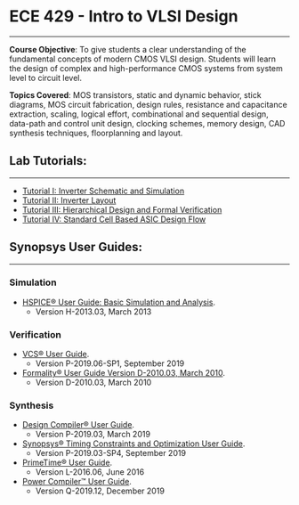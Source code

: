 # ECE 429 - Intro to VLSI Design
--------------------------------------------------------------------------

**Course Objective**: To give students a clear understanding of the fundamental concepts of modern CMOS VLSI design. Students will learn the design of complex and high-performance CMOS systems from system level to circuit level. 

**Topics Covered**: MOS transistors, static and dynamic behavior, stick diagrams, MOS circuit fabrication, design rules, resistance and capacitance extraction, scaling, logical effort, combinational and sequential design, data-path and control unit design, clocking schemes, memory design, CAD synthesis techniques, floorplanning and layout.

## Lab Tutorials: 
--------------------------------------------------------------------------
* [Tutorial I: Inverter Schematic and Simulation](./tut1_inv-sch&sim/)
* [Tutorial II: Inverter Layout](./tut2_inv-layout/)
* [Tutorial III: Hierarchical Design and Formal Verification](./tut3-hir-desgn&form-verf)
* [Tutorial IV: Standard Cell Based ASIC Design Flow](./tut4_std-cell-based-ASIC-design-flow/)

## Synopsys User Guides:
--------------------------------------------------------------------------
### Simulation
* [HSPICE® User Guide: Basic Simulation and Analysis](https://github.com/nalnatsheh/synopsys_user_guides/blob/master/HSPICE%20User%20Guide%20Basic%20Simulation%20and%20Analysis%20H-2013.03%2C%20March%202013.pdf).
  - Version H-2013.03, March 2013

### Verification
* [VCS® User Guide](https://github.com/nalnatsheh/synopsys_user_guides/blob/master/VCS%20user%20guide%202019.06-SP1.pdf).
  - Version P-2019.06-SP1, September 2019
* [Formality® User Guide Version D-2010.03, March 2010](https://github.com/nalnatsheh/synopsys_user_guides/blob/master/Formality%C2%AE%20User%20Guide%20Version%20D-2010.03%2C%20March%202010.pdf).
  - Version D-2010.03, March 2010
 
### Synthesis 
* [Design Compiler® User Guide](https://github.com/nalnatsheh/synopsys_user_guides/blob/master/Design%20Compiler%20User%20Guide%20Version%20P-2019.03%2C%20March%202019.pdf).
  - Version P-2019.03, March 2019
* [Synopsys® Timing Constraints and Optimization User Guide](https://github.com/nalnatsheh/synopsys_user_guides/blob/master/Synopsys%20Timing%20Constraints%20and%20Optimization%20User%20Guide%202019.03-SP4.pdf).
  - Version P-2019.03-SP4, September 2019
* [PrimeTime® User Guide](https://github.com/nalnatsheh/synopsys_user_guides/blob/master/PrimeTime%C2%AE%20User%20Guide%20Version%20L-2016.06%2C%20June%202016.pdf).
  - Version L-2016.06, June 2016
* [Power Compiler™ User Guide](https://github.com/nalnatsheh/synopsys_user_guides/blob/master/Power%20Compiler%20User%20Guide%202019.12.pdf).
  - Version Q-2019.12, December 2019

